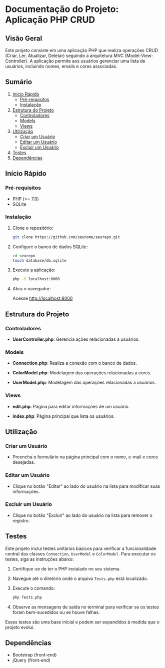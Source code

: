 # Documentação do Projeto: Aplicação PHP CRUD

## Visão Geral

Este projeto consiste em uma aplicação PHP que realiza operações CRUD (Criar, Ler, Atualizar, Deletar) seguindo a arquitetura MVC (Model-View-Controller). A aplicação permite aos usuários gerenciar uma lista de usuários, incluindo nomes, emails e cores associadas.

## Sumário

1. [Início Rápido](#início-rápido)
    - [Pré-requisitos](#pré-requisitos)
    - [Instalação](#instalação)
2. [Estrutura do Projeto](#estrutura-do-projeto)
    - [Controladores](#controladores)
    - [Models](#models)
    - [Views](#views)
3. [Utilização](#utilização)
    - [Criar um Usuário](#criar-um-usuário)
    - [Editar um Usuário](#editar-um-usuário)
    - [Excluir um Usuário](#excluir-um-usuário)
4. [Testes](#testes)
5. [Dependências](#dependências)


## Início Rápido

### Pré-requisitos

- PHP (>= 7.0)
- SQLite

### Instalação

1. Clone o repositório:

    ```bash
    git clone https://github.com/seunome/seurepo.git
    ```

2. Configure o banco de dados SQLite:

    ```bash
    cd seurepo
    touch database/db.sqlite
    ```

3. Execute a aplicação:

    ```bash
    php -S localhost:8000
    ```

4. Abra o navegador:

    Acesse [http://localhost:8000](http://localhost:8000)

## Estrutura do Projeto

### Controladores

- **UserController.php**: Gerencia ações relacionadas a usuários.

### Models

- **Connection.php**: Realiza a conexão com o banco de dados.

- **ColorModel.php**: Modelagem das operações relacionadas a cores.

- **UserModel.php**: Modelagem das operações relacionadas a usuários.

### Views

- **edit.php**: Página para editar informações de um usuário.

- **index.php**: Página principal que lista os usuários.

## Utilização

### Criar um Usuário

- Preencha o formulário na página principal com o nome, e-mail e cores desejadas.

### Editar um Usuário

- Clique no botão "Editar" ao lado do usuário na lista para modificar suas informações.

### Excluir um Usuário

- Clique no botão "Excluir" ao lado do usuário na lista para remover o registro.

## Testes

Este projeto inclui testes unitários básicos para verificar a funcionalidade central das classes `Connection`, `UserModel` e `ColorModel`. Para executar os testes, siga as instruções abaixo:

1. Certifique-se de ter o PHP instalado no seu sistema.

2. Navegue até o diretório onde o arquivo `Tests.php` está localizado.

3. Execute o comando:

    ```bash
    php Tests.php
    ```

4. Observe as mensagens de saída no terminal para verificar se os testes foram bem-sucedidos ou se houve falhas.

Esses testes são uma base inicial e podem ser expandidos à medida que o projeto evolui.

## Dependências

- Bootstrap (front-end)
- jQuery (front-end)
